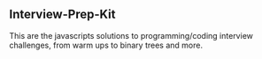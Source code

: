 ## Interview-Prep-Kit
This are the javascripts solutions to programming/coding interview challenges, from warm ups to binary trees and more.
